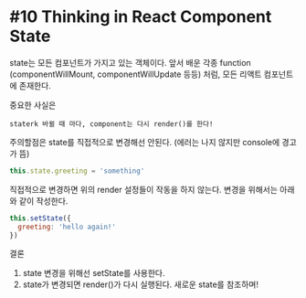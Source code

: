 #10 Thinking in React Component State
===

state는 모든 컴포넌트가 가지고 있는 객체이다.
앞서 배운 각종 function (componentWillMount, componentWillUpdate 등등) 처럼, 모든 리액트 컴포넌트에 존재한다.

중요한 사실은
~~~
staterk 바뀔 때 마다, component는 다시 render()를 한다!
~~~

주의할점은 state를 직접적으로 변경해선 안된다.
(에러는 나지 않지만 console에 경고가 뜸)

```js
this.state.greeting = 'something'
```
직접적으로 변경하면 위의 render 설정들이 작동을 하지 않는다.
변경을 위해서는 아래와 같이 작성한다.
```js
this.setState({
  greeting: 'hello again!'
})
```

결론
1. state 변경을 위해선 setState를 사용한다.
2. state가 변경되면 render()가 다시 실행된다. 새로운 state를 참조하며!

